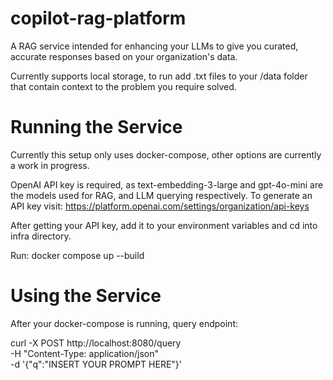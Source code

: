 # copilot-rag-platform

A RAG service intended for enhancing your LLMs to give you curated, accurate responses based on your organization's data.

Currently supports local storage, to run add .txt files to your /data folder that contain context
to the problem you require solved. 

# Running the Service

Currently this setup only uses docker-compose, other options are currently a work in progress.

OpenAI API key is required, as text-embedding-3-large and gpt-4o-mini are the models used for RAG, and LLM querying respectively. To generate an API key visit: https://platform.openai.com/settings/organization/api-keys 

After getting your API key, add it to your environment variables and cd into infra directory.

Run: docker compose up --build

# Using the Service

After your docker-compose is running, query endpoint:

curl -X POST http://localhost:8080/query \
  -H "Content-Type: application/json" \
  -d '{"q":"INSERT YOUR PROMPT HERE"}'
